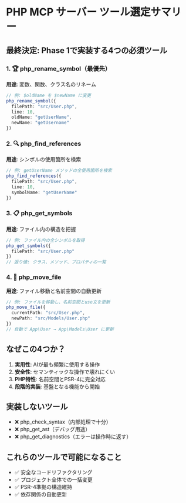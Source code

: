 # PHP MCP サーバー ツール選定サマリー

## 最終決定: Phase 1で実装する4つの必須ツール

### 1. 🏆 php_rename_symbol（最優先）
**用途**: 変数、関数、クラス名のリネーム
```typescript
// 例: $oldName を $newName に変更
php_rename_symbol({
  filePath: "src/User.php",
  line: 10,
  oldName: "getUserName",
  newName: "getUsername"
})
```

### 2. 🔍 php_find_references
**用途**: シンボルの使用箇所を検索
```typescript
// 例: getUserName メソッドの全使用箇所を検索
php_find_references({
  filePath: "src/User.php",
  line: 10,
  symbolName: "getUserName"
})
```

### 3. 📋 php_get_symbols
**用途**: ファイル内の構造を把握
```typescript
// 例: ファイル内の全シンボルを取得
php_get_symbols({
  filePath: "src/User.php"
})
// 返り値: クラス、メソッド、プロパティの一覧
```

### 4. 📁 php_move_file
**用途**: ファイル移動と名前空間の自動更新
```typescript
// 例: ファイルを移動し、名前空間とuse文を更新
php_move_file({
  currentPath: "src/User.php",
  newPath: "src/Models/User.php"
})
// 自動で App\User → App\Models\User に更新
```

## なぜこの4つか？

1. **実用性**: AIが最も頻繁に使用する操作
2. **安全性**: セマンティックな操作で壊れにくい
3. **PHP特性**: 名前空間とPSR-4に完全対応
4. **段階的実装**: 基盤となる機能から開始

## 実装しないツール

- ❌ php_check_syntax（内部処理で十分）
- ❌ php_get_ast（デバッグ用途）
- ❌ php_get_diagnostics（エラーは操作時に返す）

## これらのツールで可能になること

- ✅ 安全なコードリファクタリング
- ✅ プロジェクト全体での一括変更
- ✅ PSR-4準拠の構造維持
- ✅ 依存関係の自動更新